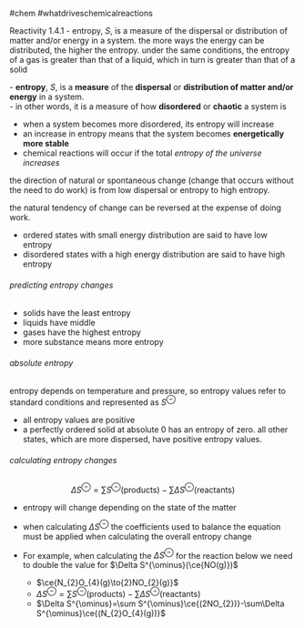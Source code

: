 #chem #whatdriveschemicalreactions  
  
Reactivity 1.4.1 - entropy, $S$, is a measure of the dispersal or distribution of matter and/or energy in a system. the more ways the energy can be distributed, the higher the entropy. under the same conditions, the entropy of a gas is greater than that of a liquid, which in turn is greater than that of a solid  
  
- **entropy**, $S$, is a **measure** of the **dispersal** or **distribution of matter and/or energy** in a system.   
    - in other words, it is a measure of how **disordered** or **chaotic** a system is  
- when a system becomes more disordered, its entropy will increase  
- an increase in entropy means that the system becomes **energetically more stable**  
- chemical reactions will occur if the total *entropy of the universe increases*  
  
the direction of natural or spontaneous change (change that occurs without the need to do work) is from low dispersal or entropy to high entropy.  
  
the natural tendency of change can be reversed at the expense of doing work.  
  
- ordered states with small energy distribution are said to have low entropy  
- disordered states with a high energy distribution are said to have high entropy  
  
###### predicting entropy changes  
- solids have the least entropy  
- liquids have middle  
- gases have the highest entropy  
- more substance means more entropy  
  
###### absolute entropy  
entropy depends on temperature and pressure, so entropy values refer to standard conditions and represented as $S^{\ominus}$  
  
- all entropy values are positive  
- a perfectly ordered solid at absolute 0 has an entropy of zero. all other states, which are more dispersed, have positive entropy values.  
  
###### calculating entropy changes  
$$  
\Delta S^{\ominus}=\sum S^{\ominus}\text{(products)}-\sum\Delta S^{\ominus}\text{(reactants)}  
$$  
- entropy will change depending on the state of the matter  
- when calculating $\Delta S^{\ominus}$ the coefficients used to balance the equation must be applied when calculating the overall entropy change  
- For example, when calculating the $\Delta S^{\ominus}$ for the reaction below we need to double the value for $\Delta S^{\ominus}(\ce{NO(g)})$  
  
	- $\ce{N_{2}O_{4}(g)\to{2}NO_{2}(g)}$  
	- $\Delta S^{\ominus}=\sum S^{\ominus}\text{(products)}-\sum\Delta S^{\ominus}\text{(reactants)}$  
	- $\Delta S^{\ominus}=\sum S^{\ominus}\ce{(2NO_{2})}-\sum\Delta S^{\ominus}\ce{(N_{2}O_{4}(g))}$  
